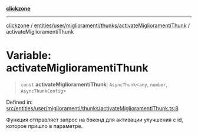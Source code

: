 [**clickzone**](../../../../../../README.md)

***

[clickzone](../../../../../../README.md) / [entities/user/miglioramenti/thunks/activateMiglioramentiThunk](../README.md) / activateMiglioramentiThunk

# Variable: activateMiglioramentiThunk

> `const` **activateMiglioramentiThunk**: `AsyncThunk`\<`any`, `number`, `AsyncThunkConfig`\>

Defined in: [src/entities/user/miglioramenti/thunks/activateMiglioramentiThunk.ts:8](https://github.com/MaximBri/ClickZone/blob/20f3f0d061a7c50a96ed5bba64acbc325a456072/client/src/entities/user/miglioramenti/thunks/activateMiglioramentiThunk.ts#L8)

Функция отправляет запрос на бэкенд для активации улучшения с id, которое пришло в параметре.
